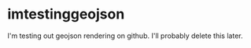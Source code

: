 imtestinggeojson
================

I'm testing out geojson rendering on github. I'll probably delete this later.

